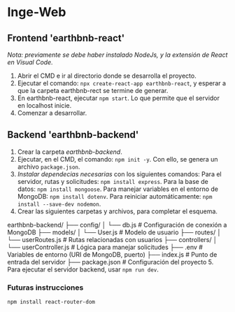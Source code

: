 # Inge-Web

## Frontend 'earthbnb-react'
*Nota: previamente se debe haber instalado NodeJs, y la extensión de React en Visual Code.*
1. Abrir el CMD e ir al directorio donde se desarrolla el proyecto.
2. Ejecutar el comando: `npx create-react-app earthbnb-react`, y esperar a que la carpeta earthbnb-rect se termine de generar.
3. En earthbnb-react, ejecutar `npm start`. Lo que permite que el servidor en localhost inicie.
4. Comenzar a desarrollar.

## Backend 'earthbnb-backend'
1. Crear la carpeta *earthbnb-backend*.
2. Ejecutar, en el CMD, el comando: `npm init -y`. Con ello, se genera un archivo `package.json`.
3. *Instalar dependecias necesarias* con los siguientes comandos:
       Para el servidor, rutas y solicitudes: `npm install express`.
       Para la base de datos: `npm install mongoose`.
       Para manejar variables en el entorno de MongoDB: `npm install dotenv`.
       Para reiniciar automáticamente: `npm install --save-dev nodemon`.
4. Crear las siguientes carpetas y archivos, para completar el esquema.

earthbnb-backend/
├── config/
│   └── db.js           # Configuración de conexión a MongoDB
├── models/
│   └── User.js         # Modelo de usuario
├── routes/
│   └── userRoutes.js   # Rutas relacionadas con usuarios
├── controllers/
│   └── userController.js # Lógica para manejar solicitudes
├── .env                # Variables de entorno (URI de MongoDB, puerto)
├── index.js            # Punto de entrada del servidor
├── package.json        # Configuración del proyecto
5. Para ejecutar el servidor backend, usar `npm run dev`.


### Futuras instrucciones
`npm install react-router-dom`


